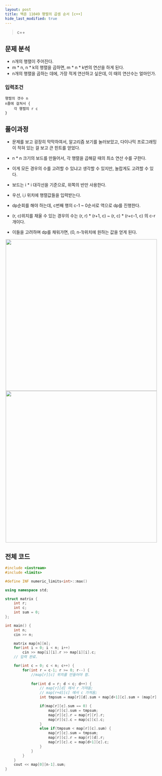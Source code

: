 ```yaml
---
layout: post
title: 백준 11049 행렬의 곱셈 순서 [c++]
hide_last_modified: true
---
```


> c++




## 문제 분석

- n개의 행렬이 주어진다.
- m * n, n * k의 행렬을 곱하면, m * n * k번의 연산을 하게 된다.
- n개의 행렬을 곱하는 데에, 가장 적게 연산하고 싶은데, 이 때의 연산수는 얼마인가.



### 입력조건

```
행렬의 갯수 n
n줄에 걸쳐서 {
	각 행렬의 r c
}
```



## 풀이과정

- 문제를 보고 굉장히 막막하여서, 알고리즘 보기를 눌러보았고, 다이나믹 프로그래밍이 적혀 있는 걸 보고 큰 힌트를 얻었다.
- n * n 크기의 보드를 만들어서, 각 행렬을 곱해갈 때의 최소 연산 수를 구한다.
- 이게 모든 경우의 수를 고려할 수 있냐고 생각할 수 있지만, 놀랍게도 고려할 수 있다.
- 보드는 i * i 대각선을 기준으로, 위쪽의 반만 사용한다.



- 우선, i,i 위치에 행렬값들을 입력받는다.
- dp순회를 해야 하는데, c번째 행의 c-1 ~ 0순서로 역으로 dp를 진행한다.
- (r, c)위치를 채울 수 있는 경우의 수는 (r, r) * (r+1, c) ~ (r, c) * (r+c-1, c) 의 c-r개이다.
- 이들을 고려하며 dp를 채워가면, (0, n-1)위치에 원하는 값을 얻게 된다.

<center>
<img src="https://github.com/Hangeol-Chang/Hangeol-chang.github.io/blob/main/assets/img/develop/sorving/BJ11049_1.png?raw=true" width="500">
    <img src="https://github.com/Hangeol-Chang/Hangeol-chang.github.io/blob/main/assets/img/develop/sorving/BJ11049_2.png?raw=true" width="500">
</center>



## 전체 코드

```c++
#include <iostream>
#include <limits>

#define INF numeric_limits<int>::max()

using namespace std;

struct matrix {
    int r;
    int c;
    int sum = 0;
};

int main() {
    int n;
    cin >> n;

    matrix map[n][n];
    for(int i = 0; i < n; i++)
        cin >> map[i][i].r >> map[i][i].c;
    // 입력 완료.

    for(int c = 0; c < n; c++) {
        for(int r = c-1; r >= 0; r--) {
            //map[r][c] 위치를 만들어야 함.
            
            for(int d = r; d < c; d++) {
                // map[r][d] 에서 r 가져옴;
                // map[r+d][c] 에서 c 가져옴;
                int tmpsum = map[r][d].sum + map[d+1][c].sum + (map[r][d].r * map[r][d].c * map[d+1][c].c);

                if(map[r][c].sum == 0) {
                    map[r][c].sum = tmpsum;
                    map[r][c].r = map[r][r].r;
                    map[r][c].c = map[c][c].c;
                }
                else if(tmpsum < map[r][c].sum) {
                    map[r][c].sum = tmpsum;
                    map[r][c].r = map[r][d].r;
                    map[r][c].c = map[d+1][c].c;
                }
            }
        }
    }
    cout << map[0][n-1].sum;
}

```

